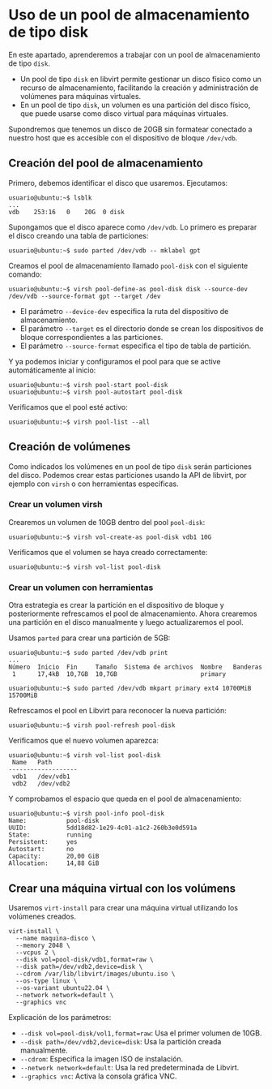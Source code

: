 # Uso de un pool de almacenamiento de tipo disk

En este apartado, aprenderemos a trabajar con un pool de almacenamiento de tipo `disk`.

* Un pool de tipo `disk` en libvirt permite gestionar un disco físico como un recurso de almacenamiento, facilitando la creación y administración de volúmenes para máquinas virtuales.
* En un pool de tipo `disk`, un volumen es una partición del disco físico, que puede usarse como disco virtual para máquinas virtuales.

 Supondremos que tenemos un disco de 20GB sin formatear conectado a nuestro host que es accesible con el dispositivo de bloque `/dev/vdb`.

## Creación del pool de almacenamiento

Primero, debemos identificar el disco que usaremos. Ejecutamos:
```
usuario@ubuntu:~$ lsblk
...
vdb    253:16   0    20G  0 disk
```
Supongamos que el disco aparece como `/dev/vdb`. Lo primero es preparar el disco creando una tabla de particiones:

```
usuario@ubuntu:~$ sudo parted /dev/vdb -- mklabel gpt
```

Creamos el pool de almacenamiento llamado `pool-disk` con el siguiente comando:
```
usuario@ubuntu:~$ virsh pool-define-as pool-disk disk --source-dev /dev/vdb --source-format gpt --target /dev
```
* El parámetro `--device-dev` especifica la ruta del dispositivo de almacenamiento. 
* El parámetro `--target` es el directorio donde se crean los dispositivos de bloque correspondientes a las particiones.
* El parámetro `--source-format` especifica el tipo de tabla de partición.


Y ya podemos iniciar y configuramos el pool para que se active automáticamente al inicio:
```
usuario@ubuntu:~$ virsh pool-start pool-disk
usuario@ubuntu:~$ virsh pool-autostart pool-disk
```

Verificamos que el pool esté activo:
```
usuario@ubuntu:~$ virsh pool-list --all
```

## Creación de volúmenes

Como indicados los volúmenes en un pool de tipo `disk` serán particiones del disco. Podemos crear estas particiones usando la API de libvirt, por ejemplo con `virsh` o con herramientas específicas.

### Crear un volumen virsh

Crearemos un volumen de 10GB dentro del pool `pool-disk`:
```
usuario@ubuntu:~$ virsh vol-create-as pool-disk vdb1 10G
```

Verificamos que el volumen se haya creado correctamente:

```
usuario@ubuntu:~$ virsh vol-list pool-disk
```

### Crear un volumen con herramientas

Otra estrategia es crear la partición en el dispositivo de bloque y posteriormente refrescamos el pool de almacenamiento.
Ahora crearemos una partición en el disco manualmente y luego actualizaremos el pool.

Usamos `parted` para crear una partición de 5GB:

```
usuario@ubuntu:~$ sudo parted /dev/vdb print
...
Número  Inicio  Fin     Tamaño  Sistema de archivos  Nombre   Banderas
 1      17,4kB  10,7GB  10,7GB                       primary

usuario@ubuntu:~$ sudo parted /dev/vdb mkpart primary ext4 10700MiB 15700MiB
```


Refrescamos el pool en Libvirt para reconocer la nueva partición:
```
usuario@ubuntu:~$ virsh pool-refresh pool-disk
```

Verificamos que el nuevo volumen aparezca:
```
usuario@ubuntu:~$ virsh vol-list pool-disk 
 Name   Path
-------------------
 vdb1   /dev/vdb1
 vdb2   /dev/vdb2
```

Y comprobamos el espacio que queda en el pool de almacenamiento:

```
usuario@ubuntu:~$ virsh pool-info pool-disk 
Name:           pool-disk
UUID:           5dd18d82-1e29-4c01-a1c2-260b3e0d591a
State:          running
Persistent:     yes
Autostart:      no
Capacity:       20,00 GiB
Allocation:     14,88 GiB
```

## Crear una máquina virtual con los volúmens

Usaremos `virt-install` para crear una máquina virtual utilizando los volúmenes creados.

```
virt-install \
  --name maquina-disco \
  --memory 2048 \
  --vcpus 2 \
  --disk vol=pool-disk/vdb1,format=raw \
  --disk path=/dev/vdb2,device=disk \
  --cdrom /var/lib/libvirt/images/ubuntu.iso \
  --os-type linux \
  --os-variant ubuntu22.04 \
  --network network=default \
  --graphics vnc
```

Explicación de los parámetros:
- `--disk vol=pool-disk/vol1,format=raw`: Usa el primer volumen de 10GB.
- `--disk path=/dev/vdb2,device=disk`: Usa la partición creada manualmente.
- `--cdrom`: Especifica la imagen ISO de instalación.
- `--network network=default`: Usa la red predeterminada de Libvirt.
- `--graphics vnc`: Activa la consola gráfica VNC.

